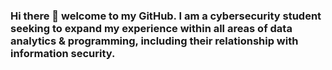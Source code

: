 ### Hi there 👋 welcome to my GitHub. I am a cybersecurity student seeking to expand my experience within all areas of data analytics & programming, including their relationship with information security.
<!--
- 🔭 I’m currently working on an inventory management database for an e-commerce website and my first compiler.
- 🌱 I’m currently learning about embedded system's communication. I am also learning C++.
- 👯 I’m looking to collaborate on business system's technology and related programming.
- 🤔 If I am seeking help, it will be related to SQL, C++, or Python. I appreciate it!
- 💬 Ask me about advanced persistent threat research and its importance.
- 📫 How to reach me: contact@jjw-portfolio.com
- ⚡ Fun fact: Did you know that the population of the earth weighs roughly the same as an apple?
-->
